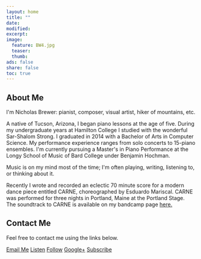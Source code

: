 ```yaml
---
layout: home
title: ""
date:
modified:
excerpt:
image:
  feature: BW4.jpg
  teaser:
  thumb:
ads: false
share: false
toc: true
---
```


## About Me

I'm Nicholas Brewer: pianist, composer, visual artist, hiker of mountains, etc.

A native of Tucson, Arizona, I began piano lessons at the age of five. During my undergraduate years at Hamilton College I studied with the wonderful Sar-Shalom Strong. I graduated in 2014 with a Bachelor of Arts in Computer Science. My performance experience ranges from solo concerts to 15-piano ensembles. I'm currently pursuing a Master's in Piano Performance at the Longy School of Music of Bard College under Benjamin Hochman.

Music is on my mind most of the time; I'm often playing, writing, listening to, or thinking about it.

Recently I wrote and recorded an eclectic 70 minute score for a modern dance piece entitled CARNE, choreographed by Esduardo Mariscal. CARNE was performed for three nights in Portland, Maine at the Portland Stage. The soundtrack to CARNE is available on my bandcamp page <a href="http://nicholasbrewer.bandcamp.com" target="_blank">here.</a>

## Contact Me

Feel free to contact me using the links below.

<p><a href="mailto:nbrewermusic@gmail.com" class="btn-social envelope"><i class="fa fa-envelope" aria-hidden="true"></i> Email Me</a>
<a href="https://soundcloud.com/newerbricks" class="btn-social soundcloud"><i class="fa fa-soundcloud" aria-hidden="true"></i> Listen</a>
<a href="https://twitter.com/nicholasbrewer" class="btn-social twitter"><i class="fa fa-twitter" aria-hidden="true"></i> Follow</a>
<a href="https://plus.google.com/100145965449481004623" class="btn-social google-plus"><i class="fa fa-google-plus" aria-hidden="true"></i> Google+</a>
<a href="https://www.youtube.com/channel/UCQLsWuqFpviF99ylnXzz-Zw" class="btn-social youtube"><i class="fa fa-youtube" aria-hidden="true"></i> Subscribe</a></p>
